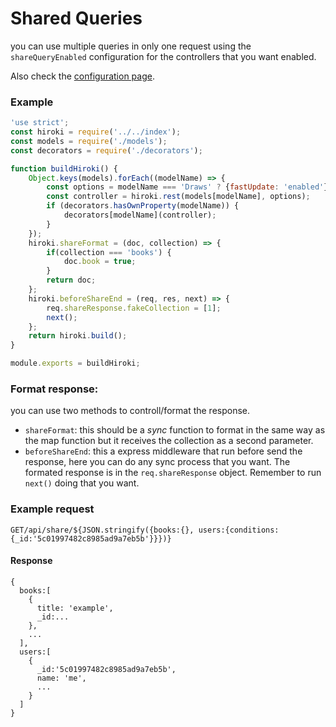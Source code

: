 # Shared Queries


you can use multiple queries in only one request using the `shareQueryEnabled` configuration for the controllers that you want enabled.

Also check the [configuration page](../configuration/configuration.md).

### Example

```javascript
'use strict';
const hiroki = require('../../index');
const models = require('./models');
const decorators = require('./decorators');

function buildHiroki() {
    Object.keys(models).forEach((modelName) => {
        const options = modelName === 'Draws' ? {fastUpdate: 'enabled'} : {shareQueryEnabled:true};
        const controller = hiroki.rest(models[modelName], options);
        if (decorators.hasOwnProperty(modelName)) {
            decorators[modelName](controller);
        }
    });
    hiroki.shareFormat = (doc, collection) => {
        if(collection === 'books') {
            doc.book = true;
        }
        return doc;
    };
    hiroki.beforeShareEnd = (req, res, next) => {
        req.shareResponse.fakeCollection = [1];
        next();
    };
    return hiroki.build();
}

module.exports = buildHiroki;

```
### Format response:
you can use two methods to controll/format the response.

* `shareFormat`: this should be a *sync* function to format in the same way as the map function but it receives the collection as a second parameter.
* `beforeShareEnd`: this a express middleware that run before send the response, here you can do any sync process that you want. The formated response is in the `req.shareResponse` object. Remember to run `next()` doing that you want.


### Example request

`GET/api/share/${JSON.stringify({books:{}, users:{conditions:{_id:'5c01997482c8985ad9a7eb5b'}}})}`

#### Response
```
{
  books:[
    {
      title: 'example',
      _id:...
    },
    ...
  ],
  users:[
    {
      _id:'5c01997482c8985ad9a7eb5b',
      name: 'me',
      ...
    }
  ]
}
```
